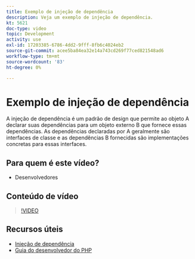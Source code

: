 ```yaml
---
title: Exemplo de injeção de dependência
description: Veja um exemplo de injeção de dependência.
kt: 5621
doc-type: video
topic: Development
activity: use
exl-id: 17203385-6786-4dd2-9fff-8fb6c4024eb2
source-git-commit: acee5ba84ea32e14a743cd269f77ced821548ad6
workflow-type: tm+mt
source-wordcount: '83'
ht-degree: 0%

---
```


# Exemplo de injeção de dependência

A injeção de dependência é um padrão de design que permite ao objeto A declarar suas dependências para um objeto externo B que fornece essas dependências. As dependências declaradas por A geralmente são interfaces de classe e as dependências B fornecidas são implementações concretas para essas interfaces.

## Para quem é este vídeo?

- Desenvolvedores

## Conteúdo de vídeo

>[!VIDEO](https://video.tv.adobe.com/v/35799?quality=12&learn=on)

## Recursos úteis

- [Injeção de dependência](https://devdocs.magento.com/guides/v2.4/extension-dev-guide/depend-inj.html)
- [Guia do desenvolvedor do PHP](https://devdocs.magento.com/guides/v2.4/extension-dev-guide/bk-extension-dev-guide.html)
